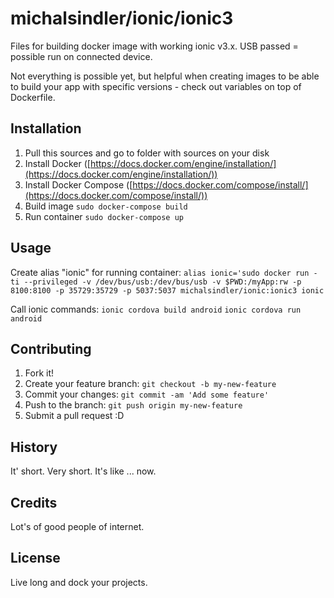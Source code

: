 # michalsindler/ionic/ionic3

Files for building docker image with working ionic v3.x.
USB passed = possible run on connected device.

Not everything is possible yet, but helpful when creating images to be able to build your app with specific versions - check out variables on top of Dockerfile.

## Installation

1. Pull this sources and go to folder with sources on your disk
2. Install Docker ([https://docs.docker.com/engine/installation/](https://docs.docker.com/engine/installation/))
3. Install Docker Compose ([https://docs.docker.com/compose/install/](https://docs.docker.com/compose/install/))
4. Build image `sudo docker-compose build`
5. Run container `sudo docker-compose up`

## Usage

Create alias "ionic" for running container:
`alias ionic='sudo docker run -ti --privileged -v /dev/bus/usb:/dev/bus/usb -v $PWD:/myApp:rw -p 8100:8100 -p 35729:35729 -p 5037:5037 michalsindler/ionic:ionic3 ionic`

Call ionic commands:
`ionic cordova build android`
`ionic cordova run android`

## Contributing

1. Fork it!
2. Create your feature branch: `git checkout -b my-new-feature`
3. Commit your changes: `git commit -am 'Add some feature'`
4. Push to the branch: `git push origin my-new-feature`
5. Submit a pull request :D

## History

It' short. Very short. It's like ... now.

## Credits

Lot's of good people of internet.

## License

Live long and dock your projects.